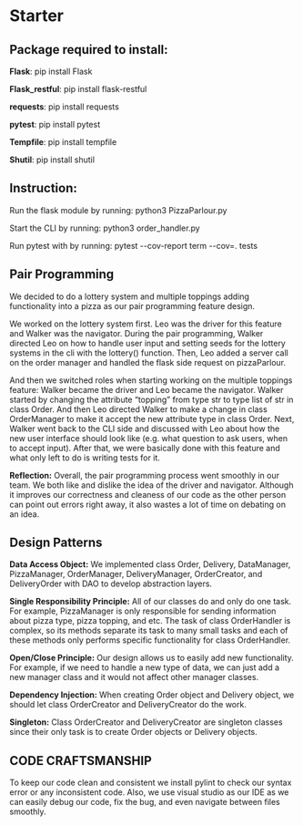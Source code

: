 # Starter

## Package required to install:

**Flask**: pip install Flask

**Flask_restful**: pip install flask-restful

**requests**: pip install requests

**pytest**: pip install pytest

**Tempfile**: pip install tempfile

**Shutil**: pip install shutil

## Instruction:

Run the flask module by running: python3 PizzaParlour.py

Start the CLI by running: python3 order_handler.py

Run pytest with by running: pytest --cov-report term --cov=. tests
 
## Pair Programming

We decided to do a lottery system and multiple toppings adding functionality into a pizza as our pair programming feature design.

We worked on the lottery system first. Leo was the driver for this feature and Walker was the navigator. During the pair programming, Walker directed Leo on how to handle user input and setting seeds for the lottery systems in the cli with the lottery() function. Then, Leo added a server call on the order manager and handled the flask side request on pizzaParlour. 

And then we switched roles when starting working on the multiple toppings feature: Walker became the driver and Leo became the navigator. Walker started by changing the attribute “topping” from type str to type list of str in class Order. And then Leo directed Walker to make a change in class OrderManager to make it accept the new attribute type in class Order. Next, Walker went back to the CLI side and discussed with Leo about how the new user interface should look like (e.g. what question to ask users, when to accept input). After that, we were basically done with this feature and what only left to do is writing tests for it.

**Reflection:**
Overall, the pair programming process went smoothly in our team. We both like and dislike the idea of the driver and navigator. Although it improves our correctness and cleaness of our code as the other person can point out errors right away, it also wastes a lot of time on debating on an idea.
 
## Design Patterns

**Data Access Object:**
We implemented class Order, Delivery, DataManager, PizzaManager, OrderManager, DeliveryManager,  OrderCreator, and DeliveryOrder with DAO to develop abstraction layers.

**Single Responsibility Principle:**
All of our classes do and only do one task. For example, PizzaManager is only responsible for sending information about pizza type, pizza topping, and etc. The task of class OrderHandler is complex, so its methods separate its task to many small tasks and each of these methods only performs specific functionality for class OrderHandler.

**Open/Close Principle:**
Our design allows us to easily add new functionality. For example, if we need to handle a new type of data, we can just add a new manager class and it would not affect other manager classes.

**Dependency Injection:**
When creating Order object and Delivery object, we should let class OrderCreator and DeliveryCreator do the work.

**Singleton:**
Class OrderCreator and DeliveryCreator are singleton classes since their only task is to create Order objects or Delivery objects.

## CODE CRAFTSMANSHIP
To keep our code clean and consistent we install pylint to check our syntax error or any inconsistent code. Also, we use visual studio as our IDE as we can easily debug our code, fix the bug, and even navigate between files smoothly.
